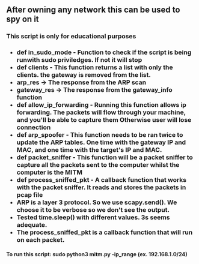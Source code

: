 ## After owning any network this can be used to spy on it

<h3>This script is only for educational purposes<h3>
<ul>
<li>def in_sudo_mode - Function to check if the script is being runwith sudo priviledges. If not it will stop</li>
<li>def clients - This function returns a list with only the clients. the gateway is removed from the list.</li>
<li>arp_res -> The response from the ARP scan</li>
<li>gateway_res -> The response from the gateway_info function</li>
<li>def allow_ip_forwarding - Running this function allows ip forwarding. The packets will flow through your machine, and you'll be able to capture them Otherwise user will lose connection</li>
<li>def arp_spoofer - This function needs to be ran twice to update the ARP tables. One time with the gateway IP and MAC, and one time with the target's IP and MAC.</li>
<li>def packet_sniffer - This function will be a packet sniffer to capture all the packets sent to the computer whilst the computer is the MITM</li>
<li>def process_sniffed_pkt - A callback function that works with the packet sniffer. It reads and stores the packets in pcap file</li>
<li>ARP is a layer 3 protocol. So we use scapy.send(). We choose it to be verbose so we don't see the output.</li>
<li>Tested time.sleep() with different values. 3s seems adequate.</li>
<li>The process_sniffed_pkt is a callback function that will run on each packet.</li>
</ul>
<h4>To run this script: sudo python3 mitm.py -ip_range (ex. 192.168.1.0/24)</h4>
